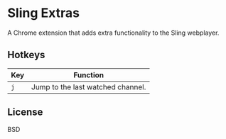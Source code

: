 Sling Extras
===

A Chrome extension that adds extra functionality to the Sling webplayer.

Hotkeys
-----

Key | Function
----|---------
`j` | Jump to the last watched channel.

License
-----

BSD
